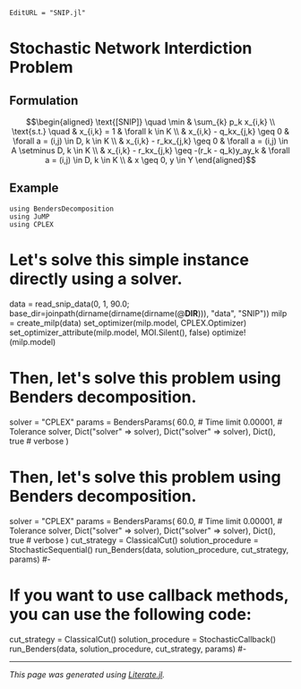 ```@meta
EditURL = "SNIP.jl"
```

# Stochastic Network Interdiction Problem

## Formulation
```math
\begin{aligned}
\text{[SNIP]} \quad \min & \sum_{k} p_k x_{i,k} \\
\text{s.t.} \quad & x_{i,k} = 1 & \forall k \in K \\
& x_{i,k} - q_kx_{j,k} \geq 0 & \forall a = (i,j) \in D, k \in K \\
& x_{i,k} - r_kx_{j,k} \geq 0 & \forall a = (i,j) \in A \setminus D, k \in K \\
& x_{i,k} - r_kx_{j,k} \geq -(r_k - q_k)y_ay_k & \forall a = (i,j) \in D, k \in K \\
& x \geq 0, y \in Y
\end{aligned}
```

## Example

````@example SNIP
using BendersDecomposition
using JuMP
using CPLEX
````

# Let's solve this simple instance directly using a solver.

data = read_snip_data(0, 1, 90.0; base_dir=joinpath(dirname(dirname(dirname(@__DIR__))), "data", "SNIP"))
milp = create_milp(data)
set_optimizer(milp.model, CPLEX.Optimizer)
set_optimizer_attribute(milp.model, MOI.Silent(), false)
optimize!(milp.model)

# Then, let's solve this problem using Benders decomposition.
solver = "CPLEX"
params = BendersParams(
    60.0, # Time limit
    0.00001, # Tolerance
    solver,
    Dict("solver" => solver),
    Dict("solver" => solver),
    Dict(),
    true # verbose
)

# Then, let's solve this problem using Benders decomposition.
solver = "CPLEX"
params = BendersParams(
    60.0, # Time limit
    0.00001, # Tolerance
    solver,
    Dict("solver" => solver),
    Dict("solver" => solver),
    Dict(),
    true # verbose
)
cut_strategy = ClassicalCut()
solution_procedure = StochasticSequential()
run_Benders(data, solution_procedure, cut_strategy, params)
#-

# If you want to use callback methods, you can use the following code:
cut_strategy = ClassicalCut()
solution_procedure = StochasticCallback()
run_Benders(data, solution_procedure, cut_strategy, params)
#-

---

*This page was generated using [Literate.jl](https://github.com/fredrikekre/Literate.jl).*

